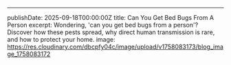 ---
publishDate: 2025-09-18T00:00:00Z
title: Can You Get Bed Bugs From A Person
excerpt: Wondering, 'can you get bed bugs from a person'? Discover how these pests spread, why direct human transmission is rare, and how to protect your home.
image: https://res.cloudinary.com/dbcpfy04c/image/upload/v1758083173/blog_image_1758083172